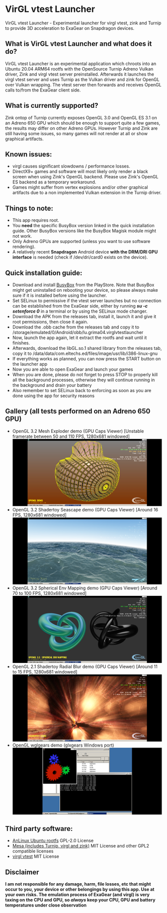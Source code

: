 # VirGL vtest Launcher
VirGL vtest Launcher - Experimental launcher for virgl vtest, zink and Turnip to provide 3D acceleration to ExaGear on Snapdragon devices.

## What is VirGL vtest Launcher and what does it do?
VirGL vtest Launcher is an experimental application which chroots into an Ubuntu 20.04 ARM64 rootfs with the OpenSource Turnip Adreno Vulkan driver, Zink and virgl vtest server preinstalled. Afterwards it launches the virgl vtest server and uses Turnip as the Vulkan driver and zink for OpenGL over Vulkan wrapping. The vtest server then forwards and receives OpenGL calls to/from the ExaGear client side.

## What is currently supported?
Zink ontop of Turnip currently exposes OpenGL 3.0 and OpenGL ES 3.1 on an Adreno 650 GPU which should be enough to support quite a few games, the results may differ on other Adreno GPUs. However Turnip and Zink are still having some issues, so many games will not render at all or show graphical artifacts.

## Known issues:
* virgl causes significant slowdowns / performance losses.
* DirectX9+ games and software will most likely only render a black screen when using Zink's OpenGL backend. Please use Zink's OpenGL ES backend as a temporary workaround.
* Games might suffer from vertex explosions and/or other graphical artifacts due to a non implemented Vulkan extension in the Turnip driver.

## Things to note:
* This app requires root.
* You **need** the specific BusyBox version linked in the quick installation guide. Other BusyBox versions like the BusyBox Magisk module might not work.
* Only Adreno GPUs are supported (unless you want to use software rendering).
* A relatively recent **Snapdragon** Android device **with the DRM/DRI GPU interface** is needed (check if /dev/dri/card0 exists on the device).

## Quick installation guide:
* Download and install [BusyBox](https://play.google.com/store/apps/details?id=stericson.busybox&hl=de&gl=US) from the PlayStore. Note that BusyBox might get uninstalled on rebooting your device, so please always make sure if it is installed before using the launcher.
* Set SELinux to permissive if the vtest server launches but no connection can be established from the ExaGear side, either by running **_su -c setenforce 0_** in a terminal or by using the SELinux mode changer.
* Download the APK from the releases tab, install it, launch it and give it root permissions, then close it again.
* Download the .obb cache from the releases tab and copy it to /storage/emulated/0/Android/obb/lu.grima04.virglvtestlauncher
* Now, launch the app again, let it extract the rootfs and wait until it finishes.
* Afterwards, download the libGL.so.1 shared library from the releases tab, copy it to /data/data/com.eltechs.ed/files/image/usr/lib/i386-linux-gnu
* If everything works as planned, you can now press the START button on the launcher app
* Now you are able to open ExaGear and launch your games
* When you are done, please do not forget to press STOP to properly kill all the background processes, otherwise they will continue running in the background and drain your battery
* Also remember to set SELinux back to enforcing as soon as you are done using the app for security reasons

## Gallery (all tests performed on an Adreno 650 GPU)
* OpenGL 3.2 Mesh Exploder demo (GPU Caps Viewer) [Unstable framerate between 50 and 110 FPS, 1280x681 windowed]
![](https://github.com/Grima04/virgl-vtest-launcher/blob/master/images/Screenshot_2021-06-01-15-10-16-258_com.eltechs.ed.jpg?raw=true)
* OpenGL 3.2 Shadertoy Seascape demo (GPU Caps Viewer) [Around 16 FPS, 1280x681 windowed]
![](https://github.com/Grima04/virgl-vtest-launcher/blob/master/images/Screenshot_2021-06-01-14-55-39-935_com.eltechs.ed.jpg?raw=true)
* OpenGL 3.2 Spherical Env Mapping demo (GPU Caps Viewer) [Around 70 to 100 FPS, 1280x681 windowed]
![](https://github.com/Grima04/virgl-vtest-launcher/blob/master/images/Screenshot_2021-06-01-15-03-36-699_com.eltechs.ed.jpg?raw=true)
* OpenGL 2.1 Shadertoy Radial Blur demo (GPU Caps Viewer) [Around 11 to 15 FPS, 1280x681 windowed]
![](https://github.com/Grima04/virgl-vtest-launcher/blob/master/images/Screenshot_2021-06-01-15-04-55-901_com.eltechs.ed.jpg?raw=true)
* OpenGL wglgears demo (glxgears Windows port)
![](https://github.com/Grima04/virgl-vtest-launcher/blob/master/images/Screenshot_2021-06-01-14-50-53-400_com.eltechs.ed.jpg?raw=true)


## Third party software:
* [AnLinux Ubuntu rootfs](https://github.com/EXALAB/Anlinux-Resources/tree/master/Rootfs/Ubuntu/arm64) GPL-2.0 License
* [Mesa (includes Turnip, virgl and zink)](https://github.com/mesa3d/mesa) MIT License and other GPL2 compatible licenses
* [virgl vtest](https://gitlab.freedesktop.org/virgl/virglrenderer) MIT License

## Disclaimer
**I am not responsible for any damage, harm, file losses, etc that might occur to you, your device or other belongings by using this app. Use at your own risks. The emulation process of ExaGear (and virgl) is very taxing on the CPU and GPU, so _always_ keep your CPU, GPU and battery temperatures under close observation**
